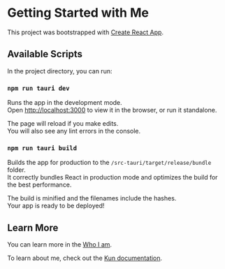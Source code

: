 # Getting Started with Me

This project was bootstrapped with [Create React App](https://github.com/facebook/create-react-app).

## Available Scripts

In the project directory, you can run:

### `npm run tauri dev`

Runs the app in the development mode.\
Open [http://localhost:3000](http://localhost:3000) to view it in the browser, or run it standalone.

The page will reload if you make edits.\
You will also see any lint errors in the console.

### `npm run tauri build`

Builds the app for production to the `/src-tauri/target/release/bundle` folder.\
It correctly bundles React in production mode and optimizes the build for the best performance.

The build is minified and the filenames include the hashes.\
Your app is ready to be deployed!

## Learn More

You can learn more in the [Who I am](https://www.kunzhang.me).

To learn about me, check out the [Kun documentation](https://wiki.kunzhang.me/Tech/).
